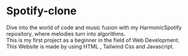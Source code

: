 # Spotify-clone
Dive into the world of code and music fusion with my HarmonicSpotify repository, where melodies turn into algorithms.
<br>
This is my first project as a beginner in the field of Web Development.
<br>
This Website is made by using HTML , Tailwind Css and Javascript.
